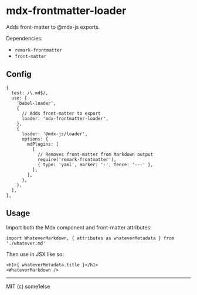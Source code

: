 # mdx-frontmatter-loader

Adds front-matter to @mdx-js exports.

Dependencies:

- `remark-frontmatter`
- `front-matter`

## Config

```
{
  test: /\.md$/,
  use: [
    'babel-loader',
    {
      // Adds front-matter to export
      loader: 'mdx-frontmatter-loader',
    },
    {
      loader: '@mdx-js/loader',
      options: {
        mdPlugins: [
          [
            // Removes front-matter from Markdown output
            require('remark-frontmatter'), 
            { type: 'yaml', marker: '-', fence: '---' },
          ],
        ],
      },
    },
  ],
},
```

## Usage


Import both the Mdx component and front-matter attributes:

```
import WhateverMarkdown, { attributes as whateverMetadata } from './whatever.md'
```

Then use in JSX like so:

```
<h1>{ whateverMetadata.title }</h1>
<WhateverMarkdown />
```

---

MIT (c) some1else

